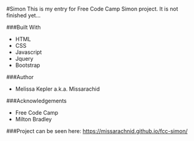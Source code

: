 #Simon
This is my entry for Free Code Camp Simon project. It is not finished yet...

###Built With
+  HTML  
+  CSS  
+  Javascript  
+  Jquery
+  Bootstrap  

###Author
+  Melissa Kepler a.k.a. Missarachid  

###Acknowledgements
+  Free Code Camp
+  Milton Bradley

###Project can be seen here: https://missarachnid.github.io/fcc-simon/
